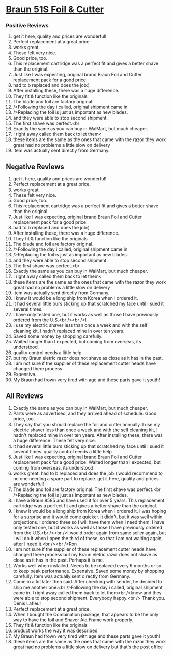 # [Braun 51S Foil &amp; Cutter](https://products.checkmycream.com/products/Braun-51S-Foil-and-Cutter.html)

### Positive Reviews

<ol>
      <li>get it here, quality and prices are wonderful!</li>
      <li>Perfect replacement at a great price.</li>
      <li>works great.</li>
      <li>These felt very nice.</li>
      <li>Good price, too.</li>
      <li>This replacement cartridge was a perfect fit and gives a better shave than the original.</li>
      <li>Just like I was expecting, original brand Braun Foil and Cutter replacement pack for a good price.</li>
      <li>had to b replaced and does the job:)</li>
      <li>After installing these, there was a huge difference.</li>
      <li>They fit &amp; function like the originals</li>
      <li>The blade and foil are factory original.  </li>
      <li>/&gt;Following the  day i called, original shipment came in.</li>
      <li>/&gt;Replacing the foil is just as important as new blades.</li>
      <li>and they were able to stop second shipment.</li>
      <li>The first shave was perfect.&lt;br</li>
      <li>Exactly the same as you can buy in WalMart, but much cheaper.</li>
      <li>I right away called them back to let them&lt;</li>
      <li>these items are the same as the ones that came with the razor they work great had no problems a little slow on delivery</li>
      <li>Item was actually sent directly from Germany.</li>
</ol>


<h2>Negative Reviews</h2>
<ol>
<li> get it here, quality and prices are wonderful!</li>
<li> Perfect replacement at a great price.</li>
<li> works great.</li>
<li> These felt very nice.</li>
<li> Good price, too.</li>
<li> This replacement cartridge was a perfect fit and gives a better shave than the original.</li>
<li> Just like I was expecting, original brand Braun Foil and Cutter replacement pack for a good price.</li>
<li> had to b replaced and does the job:)</li>
<li> After installing these, there was a huge difference.</li>
<li> They fit &amp; function like the originals</li>
<li> The blade and foil are factory original.  </li>
<li> /&gt;Following the  day i called, original shipment came in.</li>
<li> /&gt;Replacing the foil is just as important as new blades.</li>
<li> and they were able to stop second shipment.</li>
<li> The first shave was perfect.&lt;br</li>
<li> Exactly the same as you can buy in WalMart, but much cheaper.</li>
<li> I right away called them back to let them&lt;</li>
<li> these items are the same as the ones that came with the razor they work great had no problems a little slow on delivery</li>
<li> Item was actually sent directly from Germany.</li>
<li> I knew it would be a long ship from Korea when I ordered it.  </li>
<li> it had several little burs sticking up that scratched my face until I sued it several times.</li>
<li> I have only tested one, but it works as well as those I have previously ordered from the U.S.&lt;br /&gt;&lt;br /&gt;I</li>
<li> I use my electric shaver less than once a week and with the self cleaning kit, I hadn&#x27;t replaced mine in over ten years.</li>
<li> Saved some money by shopping carefully.  </li>
<li> Waited longer than I expected, but coming from overseas, its understood.</li>
<li> quality control needs a little help</li>
<li> but my Braun eletric razor does not shave as close as it has in the past.  </li>
<li> I am not sure if the supplier of these replacement cutter heads have changed there process</li>
<li> Expensive.  </li>
<li> My Braun had frown very tired with age and these parts gave it youth!</li>
</ol>

<h2>All Reviews</h2>

<ol>
    <li> Exactly the same as you can buy in WalMart, but much cheaper.</li>
    <li> Parts were as advertised, and they arrived ahead of schedule.  Good price, too.</li>
    <li> They say that you should replace the foil and cutter annually. I use my electric shaver less than once a week and with the self cleaning kit, I hadn&#x27;t replaced mine in over ten years. After installing these, there was a huge difference. These felt very nice.</li>
    <li> it had several little burs sticking up that scratched my face until I sued it several times. quality control needs a little help</li>
    <li> Just like I was expecting, original brand Braun Foil and Cutter replacement pack for a good price. Waited longer than I expected, but coming from overseas, its understood.</li>
    <li> works great. had to b replaced and does the job:) would recommend to ne one needing a spare part to replace. get it here, quality and prices are wonderful!</li>
    <li> The blade and foil are factory original.  The first shave was perfect.&lt;br /&gt;Replacing the foil is just as important as new blades.</li>
    <li> I have a Braun 8585 and have used it for over 5 years. This replacement cartridge was a perfect fit and gives a better shave than the original.</li>
    <li> I knew it would be a long ship from Korea when I ordered it.  I was hoping for a surprise and it would come quicker.  It didn&#x27;t, but it was well within projections. I ordered three so I will have them when I need them.  I have only tested one, but it works as well as those I have previously ordered from the U.S.&lt;br /&gt;&lt;br /&gt;I would order again from same seller again, but I will do it when I open the third of these, so that I am not waiting again, after I need it.&lt;br /&gt;&lt;br /&gt;Ron</li>
    <li> I am not sure if the supplier of these replacement cutter heads have changed there process but my Braun eletric razor does not shave as close as it has in the past.  Perhaps it is me.</li>
    <li> Works well when installed.  Needs to be replaced every 6 months or so to keep peak performance.  Expensive.  Saved some money by shopping carefully.  Item was actually sent directly from Germany.</li>
    <li> Came in  a lot later then said. After checking with sender, he decided to ship me another one.&lt;br /&gt;Following the  day i called, original shipment came in. I right away called them back to let them&lt;br /&gt;know and they were able to stop second shipment. Everybody happy.&lt;br /&gt;  Thank you. Denis Lafleur</li>
    <li> Perfect replacement at a great price.</li>
    <li> When I bought the Combination package, that appears to be the only way to have the foil and Shaver Aid Frame work properly.</li>
    <li> They fit &amp; function like the originals</li>
    <li> product works the way it was described</li>
    <li> My Braun had frown very tired with age and these parts gave it youth!</li>
    <li> these items are the same as the ones that came with the razor they work great had no problems a little slow on delivery but that&#x27;s the post office</li>
</ol>




